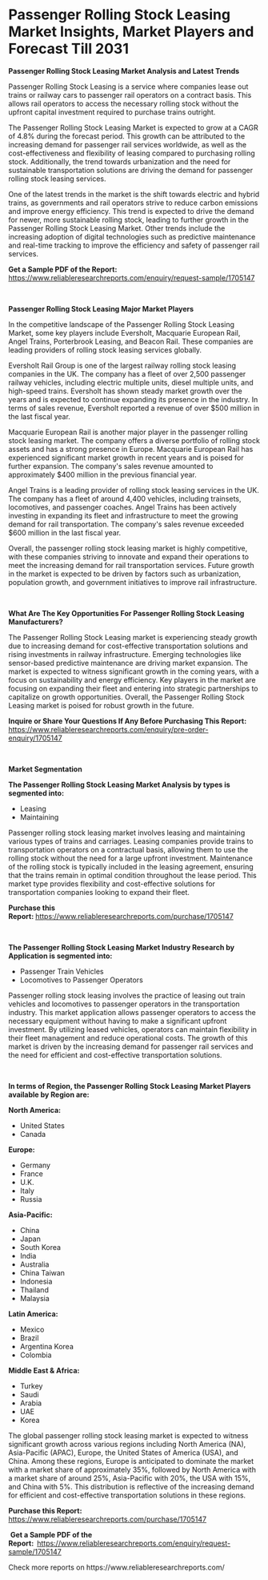 <p><h1>Passenger Rolling Stock Leasing Market Insights, Market Players and Forecast Till 2031</h1></p><p><strong>Passenger Rolling Stock Leasing Market Analysis and Latest Trends</strong></p>
<p><p>Passenger Rolling Stock Leasing is a service where companies lease out trains or railway cars to passenger rail operators on a contract basis. This allows rail operators to access the necessary rolling stock without the upfront capital investment required to purchase trains outright.</p><p>The Passenger Rolling Stock Leasing Market is expected to grow at a CAGR of 4.8% during the forecast period. This growth can be attributed to the increasing demand for passenger rail services worldwide, as well as the cost-effectiveness and flexibility of leasing compared to purchasing rolling stock. Additionally, the trend towards urbanization and the need for sustainable transportation solutions are driving the demand for passenger rolling stock leasing services.</p><p>One of the latest trends in the market is the shift towards electric and hybrid trains, as governments and rail operators strive to reduce carbon emissions and improve energy efficiency. This trend is expected to drive the demand for newer, more sustainable rolling stock, leading to further growth in the Passenger Rolling Stock Leasing Market. Other trends include the increasing adoption of digital technologies such as predictive maintenance and real-time tracking to improve the efficiency and safety of passenger rail services.</p></p>
<p><strong>Get a Sample PDF of the Report:&nbsp;</strong> <a href="https://www.reliableresearchreports.com/enquiry/request-sample/1705147">https://www.reliableresearchreports.com/enquiry/request-sample/1705147</a></p>
<p>&nbsp;</p>
<p><strong>Passenger Rolling Stock Leasing Major Market Players</strong></p>
<p><p>In the competitive landscape of the Passenger Rolling Stock Leasing Market, some key players include Eversholt, Macquarie European Rail, Angel Trains, Porterbrook Leasing, and Beacon Rail. These companies are leading providers of rolling stock leasing services globally.</p><p>Eversholt Rail Group is one of the largest railway rolling stock leasing companies in the UK. The company has a fleet of over 2,500 passenger railway vehicles, including electric multiple units, diesel multiple units, and high-speed trains. Eversholt has shown steady market growth over the years and is expected to continue expanding its presence in the industry. In terms of sales revenue, Eversholt reported a revenue of over $500 million in the last fiscal year.</p><p>Macquarie European Rail is another major player in the passenger rolling stock leasing market. The company offers a diverse portfolio of rolling stock assets and has a strong presence in Europe. Macquarie European Rail has experienced significant market growth in recent years and is poised for further expansion. The company's sales revenue amounted to approximately $400 million in the previous financial year.</p><p>Angel Trains is a leading provider of rolling stock leasing services in the UK. The company has a fleet of around 4,400 vehicles, including trainsets, locomotives, and passenger coaches. Angel Trains has been actively investing in expanding its fleet and infrastructure to meet the growing demand for rail transportation. The company's sales revenue exceeded $600 million in the last fiscal year.</p><p>Overall, the passenger rolling stock leasing market is highly competitive, with these companies striving to innovate and expand their operations to meet the increasing demand for rail transportation services. Future growth in the market is expected to be driven by factors such as urbanization, population growth, and government initiatives to improve rail infrastructure.</p></p>
<p>&nbsp;</p>
<p><strong>What Are The Key Opportunities For Passenger Rolling Stock Leasing Manufacturers?</strong></p>
<p><p>The Passenger Rolling Stock Leasing market is experiencing steady growth due to increasing demand for cost-effective transportation solutions and rising investments in railway infrastructure. Emerging technologies like sensor-based predictive maintenance are driving market expansion. The market is expected to witness significant growth in the coming years, with a focus on sustainability and energy efficiency. Key players in the market are focusing on expanding their fleet and entering into strategic partnerships to capitalize on growth opportunities. Overall, the Passenger Rolling Stock Leasing market is poised for robust growth in the future.</p></p>
<p><strong>Inquire or Share Your Questions If Any Before Purchasing This Report:</strong> <a href="https://www.reliableresearchreports.com/enquiry/pre-order-enquiry/1705147">https://www.reliableresearchreports.com/enquiry/pre-order-enquiry/1705147</a></p>
<p>&nbsp;</p>
<p><strong>Market Segmentation</strong></p>
<p><strong>The Passenger Rolling Stock Leasing Market Analysis by types is segmented into:</strong></p>
<p><ul><li>Leasing</li><li>Maintaining</li></ul></p>
<p><p>Passenger rolling stock leasing market involves leasing and maintaining various types of trains and carriages. Leasing companies provide trains to transportation operators on a contractual basis, allowing them to use the rolling stock without the need for a large upfront investment. Maintenance of the rolling stock is typically included in the leasing agreement, ensuring that the trains remain in optimal condition throughout the lease period. This market type provides flexibility and cost-effective solutions for transportation companies looking to expand their fleet.</p></p>
<p><strong>Purchase this Report:&nbsp;</strong><a href="https://www.reliableresearchreports.com/purchase/1705147">https://www.reliableresearchreports.com/purchase/1705147</a></p>
<p>&nbsp;</p>
<p><strong>The Passenger Rolling Stock Leasing Market Industry Research by Application is segmented into:</strong></p>
<p><ul><li>Passenger Train Vehicles</li><li>Locomotives to Passenger Operators</li></ul></p>
<p><p>Passenger rolling stock leasing involves the practice of leasing out train vehicles and locomotives to passenger operators in the transportation industry. This market application allows passenger operators to access the necessary equipment without having to make a significant upfront investment. By utilizing leased vehicles, operators can maintain flexibility in their fleet management and reduce operational costs. The growth of this market is driven by the increasing demand for passenger rail services and the need for efficient and cost-effective transportation solutions.</p></p>
<p>&nbsp;</p>
<p><strong>In terms of Region, the Passenger Rolling Stock Leasing Market Players available by Region are:</strong></p>
<p>
    <p> <strong> North America: </strong>
        <ul>
            <li>United States</li>
            <li>Canada</li>
        </ul>
        </p> 
    <p> <strong> Europe: </strong>
        <ul>
            <li>Germany</li>
            <li>France</li>
            <li>U.K.</li>
            <li>Italy</li>
            <li>Russia</li>
        </ul>
        </p> 
    <p> <strong> Asia-Pacific: </strong>
        <ul>
            <li>China</li>
            <li>Japan</li>
            <li>South Korea</li>
            <li>India</li>
            <li>Australia</li>
            <li>China Taiwan</li>
            <li>Indonesia</li>
            <li>Thailand</li>
            <li>Malaysia</li>
        </ul>
        </p> 
    <p> <strong> Latin America: </strong>
        <ul>
            <li>Mexico</li>
            <li>Brazil</li>
            <li>Argentina Korea</li>
            <li>Colombia</li>
        </ul>
        </p> 
    <p> <strong> Middle East & Africa: </strong>
        <ul>
            <li>Turkey</li>
            <li>Saudi</li>
            <li>Arabia</li>
            <li>UAE</li>
            <li>Korea</li>
        </ul>
    </p>
    </p>
<p><p>The global passenger rolling stock leasing market is expected to witness significant growth across various regions including North America (NA), Asia-Pacific (APAC), Europe, the United States of America (USA), and China. Among these regions, Europe is anticipated to dominate the market with a market share of approximately 35%, followed by North America with a market share of around 25%, Asia-Pacific with 20%, the USA with 15%, and China with 5%. This distribution is reflective of the increasing demand for efficient and cost-effective transportation solutions in these regions.</p></p>
<p><strong>Purchase this Report: </strong><a href="https://www.reliableresearchreports.com/purchase/1705147">https://www.reliableresearchreports.com/purchase/1705147</a></p>
<p>&nbsp;<strong>Get a Sample PDF of the Report:&nbsp;&nbsp;</strong><a href="https://www.reliableresearchreports.com/enquiry/request-sample/1705147">https://www.reliableresearchreports.com/enquiry/request-sample/1705147</a></p>
<p><strong></strong></p>
<p>Check more reports on https://www.reliableresearchreports.com/</p>